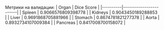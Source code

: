 

Метрики на валидации:
| Organ    | Dice Score             |
|----------|------------------------|
| Spleen   | 0.9066576809398778     |
| Kidneys  | 0.9043450189288853     |
| Liver    | 0.9691868705881966     |
| Stomach  | 0.8674781821277378     |
| Aorta    | 0.8932734107009384     |
| Pancreas | 0.8417008700158072     |
